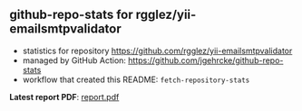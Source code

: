 ## github-repo-stats for rgglez/yii-emailsmtpvalidator

- statistics for repository https://github.com/rgglez/yii-emailsmtpvalidator
- managed by GitHub Action: https://github.com/jgehrcke/github-repo-stats
- workflow that created this README: `fetch-repository-stats`

**Latest report PDF**: [report.pdf](https://github.com/rgglez/rgglez/raw/github-repo-stats/rgglez/yii-emailsmtpvalidator/latest-report/report.pdf)

